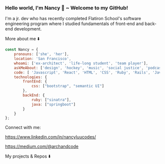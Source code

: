### Hello world, I'm Nancy 👋  ~ Welcome to my GitHub! 

I'm a jr. dev who has recently completed Flatiron School's software engineering program where I studied fundamentals of front-end and back-end development.

More about me ⬇️

```javascript
const Nancy = {
    pronouns: ['she', 'her'],
    location: 'San Francisco',
    whoami: ['ex-architect', 'life-long student', 'team player'],
    askMeAbout: ['design', 'hockey', 'music', 'social justice', 'podcasts'],
    code: [ 'Javascript', 'React', 'HTML', 'CSS', 'Ruby', 'Rails', 'Java'],
    technologies: {
        frontEnd: {
            css: ["bootstrap", "semantic UI"]
        },
        backEnd: {
            ruby: ["sinatra"],
            java: ["springboot"]
        }        
    }
};
```

Connect with me: 

https://www.linkedin.com/in/nancyluucodes/

https://medium.com/@archandcode


My projects & Repos ⬇️
